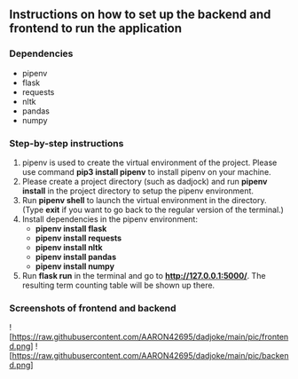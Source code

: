 ## Instructions on how to set up the backend and frontend to run the application

### Dependencies

- pipenv
- flask
- requests
- nltk
- pandas
- numpy

### Step-by-step instructions

1. pipenv is used to create the virtual environment of the project. Please use command **pip3 install pipenv** to install pipenv on your machine. 
2. Please create a project directory (such as dadjock) and run **pipenv install** in the project directory to setup the pipenv environment.
3. Run **pipenv shell** to launch the virtual environment in the directory. (Type **exit** if you want to go back to the regular version of the terminal.)
4. Install dependencies in the pipenv environment:
   - **pipenv install flask**
   - **pipenv install requests**
   - **pipenv install nltk**
   - **pipenv install pandas**
   - **pipenv install numpy**
5. Run **flask run** in the terminal and go to **http://127.0.0.1:5000/**. The resulting term counting table will be shown up there. 


### Screenshots of frontend and backend
![https://raw.githubusercontent.com/AARON42695/dadjoke/main/pic/frontend.png]
![https://raw.githubusercontent.com/AARON42695/dadjoke/main/pic/backend.png]
